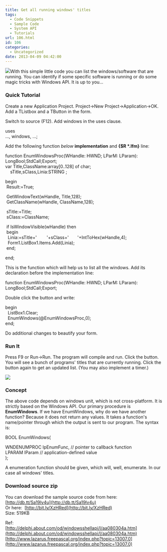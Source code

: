 ```yaml
---
title: Get all running windows' titles
tags:
  - Code Snippets
  - Sample Code
  - System API
  - Tutorials
url: 106.html
id: 106
categories:
  - Uncategorized
date: 2013-04-09 04:42:00
---
```


![](http://4.bp.blogspot.com/-mLILKCtF0gM/UWOaZFoP_lI/AAAAAAAAAho/JgpYyf2aZeM/s1600/tooManyWindows2.jpg)With this simple little code you can list the windows/software that are running. You can identify if some specific software is running or do some magic tricks with Windows API. It is up to you...  
  
  

### Quick Tutorial

Create a new Application Project. Project->New Project->Application->OK.  
Add a TListbox and a TButton in the form.  
  
Switch to source (F12). Add windows in the uses clause.  

uses  
..., windows, ...; 

  
Add the following function _below_ **implementation** and **{$R \*.lfm}** line:  
  

function EnumWindowsProc(WHandle: HWND; LParM: LParam): LongBool;StdCall;Export;  
var Title,ClassName:array\[0..128\] of char;  
    sTitle,sClass,Linia:STRING ;  
  
begin  
 Result:=True;  
  
 GetWindowText(wHandle, Title,128);  
 GetClassName(wHandle, ClassName,128);  
  
 sTitle:=Title;  
 sClass:=ClassName;  
  
 if IsWindowVisible(wHandle) then  
 begin  
  Linia:=sTitle+'        '+sClass+'       '+IntToHex(wHandle,4);  
  Form1.ListBox1.Items.Add(Linia);  
 end;  
  
end;

  
  
This is the function which will help us to list all the windows. Add its declaration before the implementation line:  

function EnumWindowsProc(WHandle: HWND; LParM: LParam): LongBool;StdCall;Export; 

  
Double click the button and write:  
  

begin  
  ListBox1.Clear;   
  EnumWindows(@EnumWindowsProc,0);  
end;

  
Do additional changes to beautify your form.  

### Run It

Press F9 or Run->Run. The program will compile and run. Click the button. You will see a bunch of programs' titles that are currently running. Click the button again to get an updated list. (You may also implement a timer.)  
  
![](http://3.bp.blogspot.com/-F3I_5y2a3ds/UWMljKWecyI/AAAAAAAAAhY/xm84WRCWjic/s1600/get-running-windows-lazarus.gif)  

### Concept

The above code depends on windows unit, which is not cross-platform. It is strictly based on the Windows API. Our primary procedure is **EnumWindows**. If we have EnumWindows, why do we have another function? Because it does not return any values. It takes a function's name/pointer through which the output is sent to our program. The syntax is:  

BOOL EnumWindows(  
  
WNDENUMPROC lpEnumFunc, // pointer to callback function  
LPARAM lParam // application-defined value  
); 

  
A enumeration function should be given, which will, well, enumerate. In our case all windows' titles.  
  
  

### Download source zip

You can download the sample source code from here: [http://db.tt/Sa19lv4u](http://db.tt/Sa19lv4u)  
Or here:  [http://bit.ly/XzHRed](http://bit.ly/XzHRed)  
Size: 519KB  
  
Ref:  
[http://delphi.about.com/od/windowsshellapi/l/aa080304a.htm](http://delphi.about.com/od/windowsshellapi/l/aa080304a.htm)  
[http://www.lazarus.freepascal.org/index.php?topic=13007.0](http://www.lazarus.freepascal.org/index.php?topic=13007.0)